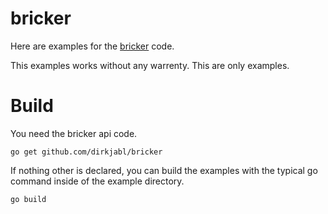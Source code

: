 bricker
=======

Here are examples for the [bricker](www.github.com/dirkjabl/bricker) code.

This examples works without any warrenty. This are only examples.

# Build

You need the bricker api code.

    go get github.com/dirkjabl/bricker

If nothing other is declared, you can build the examples with the typical go
command inside of the example directory.

    go build
